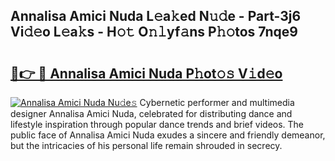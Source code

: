 ## Annalisa Amici Nuda L𝚎a𝚔ed N𝚞𝚍e - Part-3j6 Vi𝚍𝚎o L𝚎a𝚔s - H𝚘𝚝 O𝚗𝚕yf𝚊ns P𝚑𝚘tos 7nqe9

# <h2><a href="http://kfel2sq.oniu.top/?m=Annalisa+Amici+Nuda">🔗👉 🔴 Annalisa Amici Nuda P𝚑ot𝚘𝚜 V𝚒d𝚎o</a></h2>

[![Annalisa Amici Nuda Nu𝚍e𝚜](https://i.imgur.com/0qMVB7G.gif)](http://kfel2sq.oniu.top/?m=Annalisa+Amici+Nuda)
Cybernetic performer and multimedia designer Annalisa Amici Nuda, celebrated for distributing dance and lifestyle inspiration through popular dance trends and brief videos. The public face of Annalisa Amici Nuda exudes a sincere and friendly demeanor, but the intricacies of his personal life remain shrouded in secrecy.  
